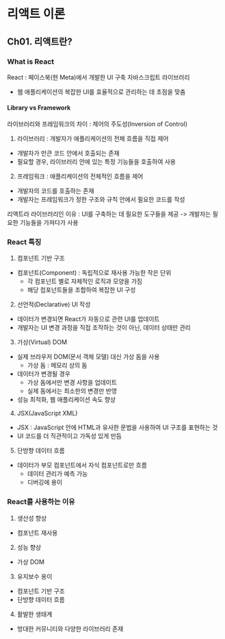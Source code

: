# 리액트 이론

## Ch01. 리액트란?

### What is React

React : 페이스북(현 Meta)에서 개발한 UI 구축 자바스크립트 라이브러리

- 웹 애플리케이션의 복잡한 UI를 효율적으로 관리하는 데 초점을 맞춤

#### Library vs Framework

라이브러리와 프레임워크의 차이 : 제어의 주도성(Inversion of Control)

1. 라이브러리 : 개발자가 애플리케이션의 전체 흐름을 직접 제어

- 개발자가 만큰 코드 안에서 호출되는 존재
- 필요할 경우, 라이브러리 안에 있는 특정 기능들을 호출하여 사용

2. 프레임워크 : 애플리케이션의 전체적인 흐름을 제어

- 개발자의 코드를 호출하는 존재
- 개발자는 프레임워크가 정한 구조와 규칙 안에서 필요한 코드를 작성

리액트라 라이브러리인 이유 : UI를 구축하는 데 필요한 도구들을 제공 -> 개발자는 필요한 기능들을 가져다가 사용

### React 특징

1. 컴포넌트 기반 구조

- 컴포넌트(Component) : 독립적으로 재사용 가능한 작은 단위
  - 각 컴포넌트 별로 자체적인 로직과 모양을 가짐
  - 해당 컴포넌트들을 조합하여 복잡한 UI 구성

2. 선언적(Declarative) UI 작성

- 데이터가 변경되면 React가 자동으로 관련 UI를 업데이트
- 개발자는 UI 변경 과정을 직접 조작하는 것이 아닌, 데이터 상태만 관리

3. 가상(Virtual) DOM

- 실제 브라우저 DOM(문서 객체 모델) 대신 가상 돔을 사용
  - 가상 돔 : 메모리 상의 돔
- 데이터가 변경될 경우
  - 가상 돔에서만 변경 사항을 업데이트
  - 실제 돔에서는 최소한의 변경만 반영
- 성능 최적화, 웹 애플리케이션 속도 향상

4. JSX(JavaScript XML)

- JSX : JavaScript 안에 HTML과 유사한 문법을 사용하여 UI 구조를 표현하는 것
- UI 코드를 더 직관적이고 가독성 있게 만듬

5. 단방향 데이터 흐름

- 데이터가 부모 컴포넌트에서 자식 컴포넌트로만 흐름
  - 데이터 관리가 예측 가능
  - 디버깅에 용이

### React를 사용하는 이유

1. 생산성 향상

- 컴포넌트 재사용

2. 성능 향상

- 가상 DOM

3. 유지보수 용이

- 컴포넌트 기반 구조
- 단방향 데이터 흐름

4. 활발한 생태계

- 방대한 커뮤니티와 다양한 라이브러리 존재
